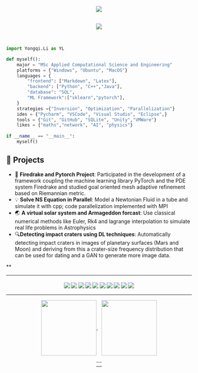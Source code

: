 <div align="center">
    <a href="https://github.com/acse-yl1922?tab=followers">
        <img src="https://img.shields.io/github/followers/acse-yl1922?colorA=1e1e28&colorB=bface6&logo=Github&style=for-the-badge" />
    </a>
    <br><br>
    <p align="center">
      <img src="https://profile-counter.glitch.me/acse-yl1922/count.svg" />
    </p>
</div><br>

```Python
import Yongqi.Li as YL

def myself():
    major = "MSc Applied Computational Science and Engineering"
    platforms = {"Windows", "Ubuntu", "MacOS"}
    languages = { 
        "frontend": ["Markdown", "Latex"],
        "backend": ["Python", "C++","Java"],
        "database": "SQL",
        "ML Framework":["sklearn","pytorch"],
    }
    strategies ={"Inversion", "Optimization", "Parallelization"}
    ides = {"Pycharm", "VSCode", "Visual Studio", "Eclipse",}
    tools = {"Git", "GitHub", "SQLite", "Unity","VMWare"}
    likes = {"maths","network", "AI", "physics"}
    
if __name__ == "__main__":
    myself()
``` 

## 💼 Projects

- 🧠 **Firedrake and Pytorch Project**: Participated in the development of a framework coupling the machine learning library PyTorch and the PDE system Firedrake and studied goal oriented mesh adaptive refinement based on Riemannian metric.
- 💡 **Solve NS Equation in Parallel**: Model a Newtonian Fluid in a tube and simulate it with cpp; code parallelization implemented with MPI
- 🌏 **A virtual solar system and Armageddon forcast**: Use classical numerical methods like Euler, Rk4 and lagrange interpolation to simulate real life problems in Astrophysics
- 🔍**Detecting impact craters using DL techniques**: Automatically detecting impact craters in images of planetary surfaces (Mars and Moon) and deriving from this a crater-size frequency distribution that can be used for dating and a GAN to generate more image data.

**
<hr>

<div style="width: 10px;"></div>

<h4 align="center">
<img src="https://readme-components.vercel.app/api?component=logo&logo=python&text=false&animation=spin&fill=black&textfill=bface6&">
<img src="https://readme-components.vercel.app/api?component=logo&logo=cplusplus&text=false&animation=spin&fill=black&textfill=bface6&">
<img src="https://readme-components.vercel.app/api?component=logo&logo=latex&text=false&animation=spin&fill=black&textfill=bface6&">
<img src="https://readme-components.vercel.app/api?component=logo&logo=windows&text=false&animation=spin&fill=black&textfill=bface6&">
<img src="https://readme-components.vercel.app/api?component=logo&logo=apple&text=false&animation=spin&fill=black&textfill=bface6&">
<img src="https://readme-components.vercel.app/api?component=logo&logo=linux&text=false&animation=spin&fill=black&textfill=bface6&">
<img src="https://readme-components.vercel.app/api?component=logo&logo=pycharm&text=false&animation=spin&fill=black&textfill=bface6&">
<img src="https://readme-components.vercel.app/api?component=logo&logo=visualstudiocode&text=false&animation=spin&fill=black&textfill=bface6&">
<img src="https://readme-components.vercel.app/api?component=logo&logo=vim&text=false&animation=spin&fill=black&textfill=bface6&">
<img src="https://readme-components.vercel.app/api?component=logo&logo=unity&text=false&animation=spin&fill=black&textfill=bface6&">
    
<hr>

<p align="center">
  <a href="https://github.com/acse-yl1922">
    <img align="center"
         height="150em"
         src="https://github-readme-stats.vercel.app/api?username=acse-yl1922&show_icons=true&include_all_commits=true&count_private=true&theme=tokyonight&hide_border=true&bg_color=0D1117" />
  </a>
  &nbsp;&nbsp;
  <a href="https://github.com/acse-yl1922">
    <img align="center"
         height="150em"
         src="https://github-readme-stats.vercel.app/api/top-langs?username=acse-yl1922&show_icons=true&include_all_commits=true&count_private=true&theme=apprentice&hide_border=true&bg_color=0D1117&layout=compact"
    />
</p>
```
